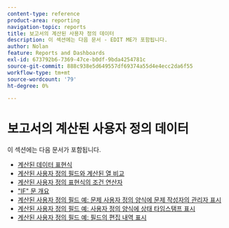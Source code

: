 ```yaml
---
content-type: reference
product-area: reporting
navigation-topic: reports
title: 보고서의 계산된 사용자 정의 데이터
description: 이 섹션에는 다음 문서 - EDIT ME가 포함됩니다.
author: Nolan
feature: Reports and Dashboards
exl-id: 673792b6-7369-47ce-b0df-9bda4254781c
source-git-commit: 888c938e5d649557df69374a55d4e4ecc2da6f55
workflow-type: tm+mt
source-wordcount: '79'
ht-degree: 0%

---
```


# 보고서의 계산된 사용자 정의 데이터

이 섹션에는 다음 문서가 포함됩니다.

* [계산된 데이터 표현식](../../../reports-and-dashboards/reports/calc-cstm-data-reports/calculated-data-expressions.md)
* [계산된 사용자 정의 필드와 계산된 열 비교](../../../reports-and-dashboards/reports/calc-cstm-data-reports/calculated-custom-fields-calculated-columns.md)
* [계산된 사용자 정의 표현식의 조건 연산자](../../../reports-and-dashboards/reports/calc-cstm-data-reports/condition-operators-calculated-custom-expressions.md)
* [&quot;IF&quot; 문 개요](../../../reports-and-dashboards/reports/calc-cstm-data-reports/if-statements-overview.md)
* [계산된 사용자 정의 필드 예: 문제 사용자 정의 양식에 문제 작성자의 관리자 표시](../../../reports-and-dashboards/reports/calc-cstm-data-reports/custom-field-manager-issue-creator-on-issue-form.md)
* [계산된 사용자 정의 필드 예: 사용자 정의 양식에 상태 타임스탬프 표시](../../../reports-and-dashboards/reports/calc-cstm-data-reports/example-status-timestamp-in-calculated-field.md)
* [계산된 사용자 정의 필드 예: 필드의 편집 내역 표시](../../../reports-and-dashboards/reports/calc-cstm-data-reports/calculated-field-example-edit-history-of-another-field.md)
   <!--outdated: * [Basic Report Creation Program for the new Workfront experience](https://one.workfront.com/s/basic-report-creation-program)-->
